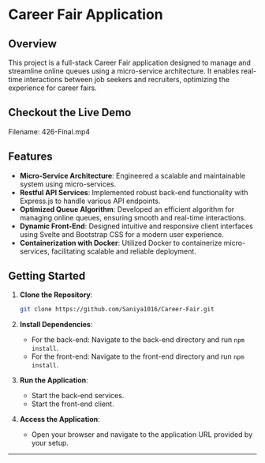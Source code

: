 # Career Fair Application

## Overview

This project is a full-stack Career Fair application designed to manage and streamline online queues using a micro-service architecture. It enables real-time interactions between job seekers and recruiters, optimizing the experience for career fairs.

## Checkout the Live Demo

Filename: 426-Final.mp4


## Features

- **Micro-Service Architecture**: Engineered a scalable and maintainable system using micro-services.
- **Restful API Services**: Implemented robust back-end functionality with Express.js to handle various API endpoints.
- **Optimized Queue Algorithm**: Developed an efficient algorithm for managing online queues, ensuring smooth and real-time interactions.
- **Dynamic Front-End**: Designed intuitive and responsive client interfaces using Svelte and Bootstrap CSS for a modern user experience.
- **Containerization with Docker**: Utilized Docker to containerize micro-services, facilitating scalable and reliable deployment.

## Getting Started

1. **Clone the Repository**:
   ```bash
   git clone https://github.com/Saniya1016/Career-Fair.git
   ```

2. **Install Dependencies**:
   - For the back-end: Navigate to the back-end directory and run `npm install`.
   - For the front-end: Navigate to the front-end directory and run `npm install`.

3. **Run the Application**:
   - Start the back-end services.
   - Start the front-end client.

4. **Access the Application**:
   - Open your browser and navigate to the application URL provided by your setup.


---
